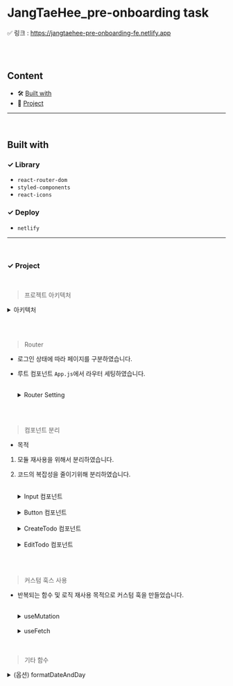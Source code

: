 <div>
    <h1>JangTaeHee_pre-onboarding task</h1>
    <span>✅ 링크 : </span>
    <a display="block" href="https://jangtaehee-pre-onboarding-fe.netlify.app" >
      https://jangtaehee-pre-onboarding-fe.netlify.app
    </a>
</div>

<br /><br />

## Content

- 🛠 [Built with](#built-with)
- 🚀 [Project](#project)

---

<br />

## Built with

### ✓ Library

- `react-router-dom`
- `styled-components`
- `react-icons`

### ✓ Deploy

- `netlify`

---

<br />

### ✓ Project

<br />

> 프로젝트 아키텍처

  <details>
    <summary>아키텍처</summary>

- src

  - **components**
    - enter
      - Button.jsx
      - ErrorMessage.jsx
      - Input.jsx
      - LinkComp.jsx
      - Title.jsx
    - todo
      - CreateTodo.jsx
      - EditTodo.jsx
      - Todo.jsx
    - layout.jsx
    - shared.js
  - **lib**
    - formatDateAndDay.js
    - useFetch.jsx
    - useMutation.jsx
  - **screen**
    - NotFound.jsx
    - SignIn.jsx
    - SignUp.jsx
    - Todos.jsx

  </details>

<br /><br />

> Router

- 로그인 상태에 따라 페이지를 구분하였습니다.
- 루트 컴포넌트 `App.js`에서 라우터 세팅하였습니다.

  <br />

  <details>
    <summary>Router Setting</summary>
    
    <br />

  ```javascript
  function App() {
    const [isLoggedIn, setIsLoggedIn] = useState(false);
    return (
      <ThemeProvider theme={theme}>
        <GlobalStyle />
        <BrowserRouter>
          <Routes>
            <Route
              path={routes.signIn}
              element={
                isLoggedIn ? (
                  <Navigate to={routes.todo} replace />
                ) : (
                  <SignIn setIsLoggedIn={setIsLoggedIn} />
                )
              }
            />
            <Route
              path={routes.todo}
              element={
                isLoggedIn ? (
                  <Todos setIsLoggedIn={setIsLoggedIn} />
                ) : (
                  <Navigate to={routes.signUp} replace />
                )
              }
            />
            <Route
              path={routes.signUp}
              element={
                isLoggedIn ? (
                  <Navigate to={routes.todo} replace />
                ) : (
                  <SignUp setIsLoggedIn={setIsLoggedIn} />
                )
              }
            />
            <Route path="*" element={<NotFound />} />
          </Routes>
        </BrowserRouter>
      </ThemeProvider>
    );
  }
  export default App;
  ```

  </details>

<br /><br />

> 컴포넌트 분리

- 목적

1.  모듈 재사용을 위해서 분리하였습니다.
2.  코드의 복잡성을 줄이기위해 분리하였습니다.

    <br />

     <details>
       <summary>Input 컴포넌트</summary>

    - 이 컴포넌트는 어디에 사용되는가?
      - 로그인 및 회원가입 `input`에 사용
    - 이 컴포넌트의 역할과 책임은 무엇인가?

      - 복잡하고 반복되는 input 속성을 props로 전달하여 재사용 역할

        <br />

    ```javascript
    //... styled-components
    const Input = ({ label, type, value, placeholder, id, onChange }) => {
      return (
        <InputContainer>
          <Label htmlFor={id}>{label}</Label>
          <InputBox>
            <UserIcon>
              {id === "email" ? (
                <AiOutlineMail size={25} />
              ) : (
                <HiOutlineLockClosed size={25} />
              )}
            </UserIcon>
            <InputC
              onChange={onChange}
              id={id}
              type={type}
              value={value}
              placeholder={placeholder}
            />
          </InputBox>
        </InputContainer>
      );
    };
    export default Input;
    ```

       </details>

       <br />

       <details>
         <summary>Button 컴포넌트</summary>

    - 이 컴포넌트는 어디에 사용되는가?

      - 로그인 및 회원가입의 `button`

    - 이 컴포넌트의 역할과 책임은 무엇인가?

      - `loading` 중인지 확인
      - `button message` 전달
        <br />

    ```javascript
    const Button = ({ text, isLoading, disabled }) => {
      return (
        <ButtonContainer>
          <ButtonC disabled={disabled}>
            {isLoading ? "loading..." : text}
          </ButtonC>
        </ButtonContainer>
      );
    };
    export default Button;
    ```

      </details>

      <br />

    <details>
      <summary>CreateTodo 컴포넌트</summary>

    - 이 컴포넌트는 어디에 사용되는가?
      - 투두리스트 페이지(screen) 사용합니다.
    - 이 컴포넌트의 역할과 책임은 무엇인가?

      - 투두 생성하는 역할을 하며 투두리스트의 todos(투두리스트) 수정하는 setTodos와 의존성을 갖고있습니다.
      - 투두를 생성할 때에 복잡한 로직을 같고 있어 따로 분리하였습니다.

      <br />

    ```javascript
    const CreateTodo = ({ setTodoList }) => {
      const [errorMessage, setErrorMessage] = useState("");
      const [submitTodo, { data, isLoading, error }] = useMutation({
        url: "todos",
        method: "POST",
      });
      const [todo, setTodo] = useState("");

      const onChange = (event) => {
        const {
          currentTarget: { value },
        } = event;
        setTodo(value);
      };

      const handleSubmit = (event) => {
        event.preventDefault();
        if (todo === "") {
          window.alert("할 일을 입력해주세요.");
          return;
        }
        submitTodo({ todo });
        setTodo("");
      };

      useEffect(() => {
        if (data) {
          setTodoList((prev) => [
            ...prev,
            {
              id: data.id,
              isCompleted: data.isCompleted,
              todo: data.todo,
              userId: data.userId,
            },
          ]);
        }
      }, [data, setTodoList, todo.id, todo.isCompleted]);

      useEffect(() => {
        if (error) {
          setErrorMessage(error);
        }
      }, [error]);

      return (
        <>
          <ToDoForm onSubmit={handleSubmit}>
            <ToDoInput
              onChange={onChange}
              value={todo}
              type="text"
              error={Boolean(errorMessage)}
              placeholder={
                errorMessage ? errorMessage : "할 일을 입력해주세요."
              }
            />
            <ToDoButton>
              {isLoading ? "Loading..." : <FaPlus size={18} />}
            </ToDoButton>
          </ToDoForm>
        </>
      );
    };
    export default CreateTodo;
    ```

      </details>
      <br />

      <details>
       <summary>EditTodo 컴포넌트</summary>

    - 이 컴포넌트는 어디에 사용되는가?

      - 개별 todo 컴포넌트에서 사용됩니다.

    - 이 컴포넌트의 역할과 책임은 무엇인가?

      - 개별 todo를 수정만하는 역할합니다.
      - todos(투두리스트) 수정하는 setTodos와 개별 todo의 상태를 변경해야할 todo의 속성과 의존성을 갖고있습니다.

      <br />

    ```javascript
    const EditTodo = ({
      id: currentTodoId,
      setTodoList,
      setEditMode,
      userId,
      isCompleted,
    }) => {
      const [edit, { data: editData, isLoading: editLoading }] = useMutation({
        url: `todos/${currentTodoId}`,
        method: "PUT",
      });

      const [editTodo, setEditTodo] = useState("");

      const handleEditTodo = (event) => {
        const {
          currentTarget: { value },
        } = event;
        setEditTodo(value);
      };

      const handleSubmit = (event) => {
        event.preventDefault();
        if (editTodo === "") return;
        edit({ todo: editTodo, isCompleted: true });
        setEditTodo("");
      };

      useEffect(() => {
        if (editData) {
          setTodoList((prev) => {
            const todoIndex = prev.findIndex(
              (todo) => todo.id === currentTodoId
            );
            const beforeTodo = prev.slice(0, todoIndex);
            const afterTodo = prev.slice(todoIndex + 1);
            const newTodo = {
              id: currentTodoId,
              isCompleted: editData.isCompleted,
              userId,
              todo: editData.todo,
            };
            return [...beforeTodo, newTodo, ...afterTodo];
          });
          setEditMode(false);
        }
      }, [
        editData,
        editTodo,
        isCompleted,
        setEditMode,
        setTodoList,
        currentTodoId,
        userId,
      ]);

      const onCancelEditMode = () => {
        setEditMode(false);
      };

      return (
        <EditForm onSubmit={handleSubmit}>
          <EditInput
            onChange={handleEditTodo}
            type="text"
            placeholder="수정하기"
          ></EditInput>
          <EditButtonContainer>
            <EditButton>{editLoading ? "Loading..." : "수정"}</EditButton>
            <CancelButton onClick={onCancelEditMode}>취소</CancelButton>
          </EditButtonContainer>
        </EditForm>
      );
    };
    export default EditTodo;
    ```

    </details>

    <br /><br />

> 커스텀 훅스 사용

- 반복되는 함수 및 로직 재사용 목적으로 커스텀 훅을 만들었습니다.

  <br />

    <details>
      <summary>useMutation</summary>

  - `POST` 요청할 때 코드의 재사용과 복잡성을 줄이기위해 만들었습니다.
  - `mutation` 훅은

    - 데이터(`body`)를 `POST`할 수 있는 `mutation함수`와
    - `POST` 요청 후 받은 응답데이터(`response`)와 `error`, `loading`을 반환합니다.

    <br />

  ```javascript
  import { useState } from "react";
  import { BASE_URL, getLocalStorage, TOKEN_NAME } from "../server";

  const useMutation = ({ url, method }) => {
    const [value, setValue] = useState({
      data: undefined,
      isLoading: false,
      error: undefined,
    });
    const mutation = async (data) => {
      try {
        const token = getLocalStorage({ name: TOKEN_NAME });
        setValue((prev) => ({ ...prev, isLoading: true }));
        const response = await (
          await fetch(`${BASE_URL}/${url}`, {
            method: method.toUpperCase(),
            body: JSON.stringify(data),
            headers: {
              "Content-Type": "application/json",
              Authorization: `Bearer ${token ? token : null}`,
            },
          })
        ).json();
        if (response.message) {
          setValue((prev) => ({ ...prev, error: response.message }));
        }
        setValue((prev) => ({ ...prev, data: response }));
      } catch (error) {
        setValue((prev) => ({ ...prev, error }));
      } finally {
        setValue((prev) => ({ ...prev, isLoading: false }));
      }
    };

    return [mutation, { ...value }];
  };
  export default useMutation;
  ```

    </details>
    <br />

    <details>
      <summary>useFetch</summary>

  - `GET`요청 시 코드의 복잡성과 재사용률을 높이기 위해 만들었습니다.
  - `useFetch` 훅은

    - `GET` 요청 시 전달 받는 `data`과 `loading`, `error`를 반환합니다.
      <br />

  ```javascript
  import { useEffect, useState } from "react";
  import { BASE_URL, getLocalStorage, TOKEN_NAME } from "../server";

  const useFetch = ({ url }) => {
    const [response, setResponse] = useState({
      data: undefined,
      isLoading: false,
      error: undefined,
    });

    const fetchTodoList = async (url) => {
      const token = getLocalStorage({ name: TOKEN_NAME });
      try {
        setResponse((prev) => ({ ...prev, isLoading: true }));
        const results = await (
          await fetch(`${BASE_URL}/${url}`, {
            method: "GET",
            headers: {
              Authorization: `Bearer ${token ? token : null}`,
            },
          })
        ).json();
        if (results) setResponse((prev) => ({ ...prev, data: results }));
      } catch (error) {
        setResponse((prev) => ({ ...prev, error }));
        return;
      } finally {
        setResponse((prev) => ({ ...prev, isLoading: false }));
      }
    };

    useEffect(() => {
      fetchTodoList(url);
    }, [url]);

    return {
      data: response.data,
      isLoading: response.isLoading,
      error: response.error,
    };
  };
  export default useFetch;
  ```

  </details>
  <br /><br />

> 기타 함수

  <details>
      <summary>(옵션) formatDateAndDay</summary>

- 투두리스트의 날짜를 표시하기 위해 함수를 만들었습니다.

  <br />

  ```javascript
  const weekday = [
    "일요일",
    "월요일",
    "화요일",
    "수요일",
    "목요일",
    "금요일",
    "토요일",
  ];

  const formatDateAndDay = (dayAndDateString) => {
    const today = new Date(Date.now());
    const formattedDate = today.toLocaleDateString("ko", {
      day: "numeric",
      month: "long",
    });
    const formattedDay = weekday[today.getDay()];
    if (dayAndDateString === "date") return formattedDate;
    if (dayAndDateString === "day") return formattedDay;
  };

  export default formatDateAndDay;
  ```

  </details>
